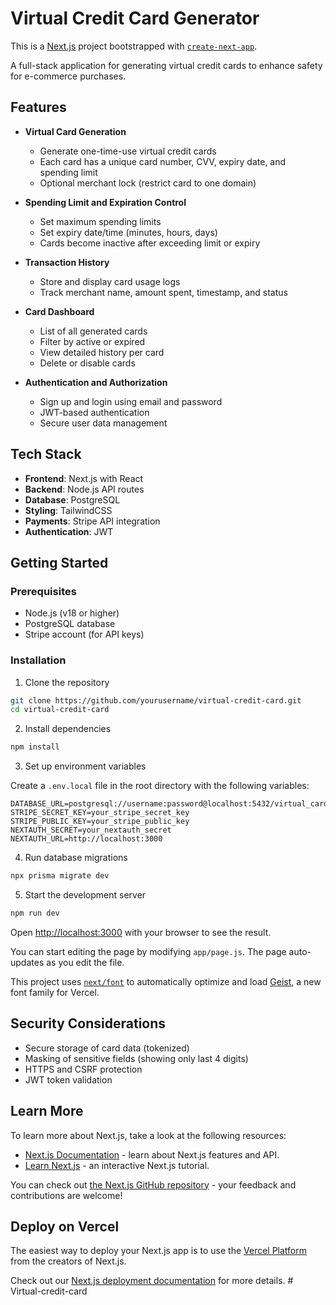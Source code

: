 # Virtual Credit Card Generator

This is a [Next.js](https://nextjs.org) project bootstrapped with [`create-next-app`](https://github.com/vercel/next.js/tree/canary/packages/create-next-app).

A full-stack application for generating virtual credit cards to enhance safety for e-commerce purchases.

## Features

- **Virtual Card Generation**

  - Generate one-time-use virtual credit cards
  - Each card has a unique card number, CVV, expiry date, and spending limit
  - Optional merchant lock (restrict card to one domain)

- **Spending Limit and Expiration Control**

  - Set maximum spending limits
  - Set expiry date/time (minutes, hours, days)
  - Cards become inactive after exceeding limit or expiry

- **Transaction History**

  - Store and display card usage logs
  - Track merchant name, amount spent, timestamp, and status

- **Card Dashboard**

  - List of all generated cards
  - Filter by active or expired
  - View detailed history per card
  - Delete or disable cards

- **Authentication and Authorization**
  - Sign up and login using email and password
  - JWT-based authentication
  - Secure user data management

## Tech Stack

- **Frontend**: Next.js with React
- **Backend**: Node.js API routes
- **Database**: PostgreSQL
- **Styling**: TailwindCSS
- **Payments**: Stripe API integration
- **Authentication**: JWT

## Getting Started

### Prerequisites

- Node.js (v18 or higher)
- PostgreSQL database
- Stripe account (for API keys)

### Installation

1. Clone the repository

```bash
git clone https://github.com/yourusername/virtual-credit-card.git
cd virtual-credit-card
```

2. Install dependencies

```bash
npm install
```

3. Set up environment variables

Create a `.env.local` file in the root directory with the following variables:

```
DATABASE_URL=postgresql://username:password@localhost:5432/virtual_cards
STRIPE_SECRET_KEY=your_stripe_secret_key
STRIPE_PUBLIC_KEY=your_stripe_public_key
NEXTAUTH_SECRET=your_nextauth_secret
NEXTAUTH_URL=http://localhost:3000
```

4. Run database migrations

```bash
npx prisma migrate dev
```

5. Start the development server

```bash
npm run dev
```

Open [http://localhost:3000](http://localhost:3000) with your browser to see the result.

You can start editing the page by modifying `app/page.js`. The page auto-updates as you edit the file.

This project uses [`next/font`](https://nextjs.org/docs/app/building-your-application/optimizing/fonts) to automatically optimize and load [Geist](https://vercel.com/font), a new font family for Vercel.

## Security Considerations

- Secure storage of card data (tokenized)
- Masking of sensitive fields (showing only last 4 digits)
- HTTPS and CSRF protection
- JWT token validation

## Learn More

To learn more about Next.js, take a look at the following resources:

- [Next.js Documentation](https://nextjs.org/docs) - learn about Next.js features and API.
- [Learn Next.js](https://nextjs.org/learn) - an interactive Next.js tutorial.

You can check out [the Next.js GitHub repository](https://github.com/vercel/next.js) - your feedback and contributions are welcome!

## Deploy on Vercel

The easiest way to deploy your Next.js app is to use the [Vercel Platform](https://vercel.com/new?utm_medium=default-template&filter=next.js&utm_source=create-next-app&utm_campaign=create-next-app-readme) from the creators of Next.js.

Check out our [Next.js deployment documentation](https://nextjs.org/docs/app/building-your-application/deploying) for more details.
#   V i r t u a l - c r e d i t - c a r d  
 